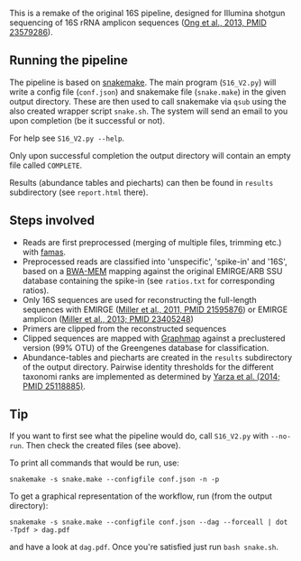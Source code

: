 This is a remake of the original 16S pipeline, designed for Illumina
shotgun sequencing of 16S rRNA amplicon sequences
([Ong et al., 2013, PMID 23579286](http://www.ncbi.nlm.nih.gov/pubmed/23579286)).

## Running the pipeline

The pipeline is based on
[snakemake](http://www.ncbi.nlm.nih.gov/pubmed/22908215). The main
program (`S16_V2.py`) will write a config file (`conf.json`) and
snakemake file (`snake.make`) in the given output directory. These are
then used to call snakemake via `qsub` using the also created wrapper
script `snake.sh`. The system will send an email to you upon
completion (be it successful or not).

For help see `S16_V2.py --help`.

Only upon successful completion the output directory will contain an
empty file called `COMPLETE`.

Results (abundance tables and piecharts) can then be found in
`results` subdirectory (see `report.html` there).


## Steps involved

- Reads are first preprocessed (merging of multiple files, trimming
etc.) with [famas](https://github.com/andreas-wilm/famas).
- Preprocessed reads are classified into 'unspecific', 'spike-in' and '16S', based on a
[BWA-MEM](http://arxiv.org/abs/1303.3997) mapping against the original
EMIRGE/ARB SSU database containing the spike-in (see `ratios.txt` for
corresponding ratios).
- Only 16S sequences are used for reconstructing the full-length
sequences with EMIRGE
([Miller et al., 2011, PMID 21595876](http://www.ncbi.nlm.nih.gov/pubmed/21595876))
or EMIRGE amplicon
([Miller et al., 2013; PMID 23405248](http://www.ncbi.nlm.nih.gov/pubmed/23405248))
- Primers are clipped from the reconstructed sequences
- Clipped sequences are  mapped with
[Graphmap](http://biorxiv.org/content/early/2015/06/10/020719) against
a preclustered version (99% OTU) of the Greengenes database for
classification.
- Abundance-tables and piecharts are  created in the `results`
subdirectory of the output directory. Pairwise identity thresholds
for the different taxonomi ranks are implemented as determined by
[Yarza et al. (2014; PMID 25118885)](http://www.ncbi.nlm.nih.gov/pubmed/25118885).


## Tip

If you want to first see what the pipeline would do, call `S16_V2.py` with `--no-run`.
Then check the created files (see above).

To print all commands that would be run, use:

    snakemake -s snake.make --configfile conf.json -n -p


To get a graphical representation of the workflow, run (from the output directory):

    snakemake -s snake.make --configfile conf.json --dag --forceall | dot -Tpdf > dag.pdf

and have a look at `dag.pdf`. Once you're satisfied just run `bash snake.sh`.

